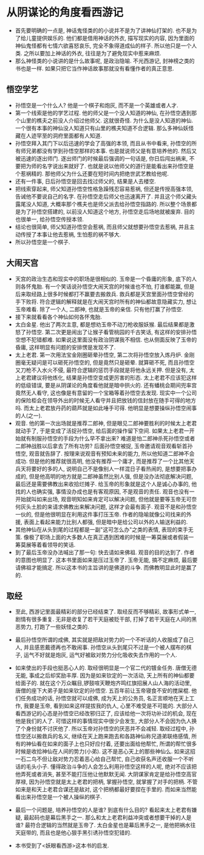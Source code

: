 # 从阴谋论的角度看西游记

- 首先要明确的一点是, 神话鬼怪类的的小说并不是为了讲神仙打架的. 也不是为了给儿童提供娱乐的. 他们都是借用神话的外衣, 描写现实的内容, 因为里面的神仙鬼怪都有七情六欲喜怒哀乐, 完全不象得道成仙的样子. 所以他只是一个人类. 之所以要加上神话的外衣, 往往是为了避免现实中惹来麻烦.
- 那么神怪类的小说讲的是什么故事呢, 是政治隐喻. 不光西游记, 封神榜之类的书也是一样. 如果只把它当作神话故事那就没有看懂作者的真正意思.

## 悟空学艺

- 孙悟空是一个什么人? 他是一个棋子和炮灰, 而不是一个英雄或者人才.
- 第一个线索是他的学艺过程. 他的师父是一个没人知道的神仙, 在孙悟空遇到那个山里的樵夫之前没人介绍过他师父. 这就很奇怪. 为什么是没人知道的神仙. 一个很有本事的神仙没人知道只有山里的樵夫知道不合逻辑. 那么多神仙妖怪藏在人迹罕至的洞府里面都有人知道.
- 孙悟空拜入其门下以后迅速的学会了高强的本领, 而且从书中看来, 孙悟空的所有师兄弟都没有学到孙悟空那样的本事. 也是就说师父是有意培养他的. 然后又被迅速的逐出师门. 逐出师门的时候最后强调的一句话是, 你日后闯出祸来, 不要把为师的名字说出来就好了. 也就是说以他师父的道行是能看出来孙悟空是个惹祸精的. 那他师父为什么还要在短时间内把绝世武艺教给他呢. 
- 还有一件事, 日后孙悟空是回去找过师父的, 结果是人去楼空.
- 把线索穿起来, 师父知道孙悟空性格急躁残忍容易惹祸, 但还是传授高强本领, 告诫他不要说自己的名字. 在孙悟空走后师父也迅速离开了. 并且这个师父藏头露尾没人知道, 大概率那个樵夫也是师父派去给孙悟空指路的. 所以整个场景都是为了孙悟空搭建的, 以前没人知道这个地方, 孙悟空走后场地就被废弃. 目的也很单一, 给孙悟空传授本领.
- 结论也很简单, 师父知道孙悟空会惹祸, 而且师父就想要孙悟空去惹祸, 并且主动传授了本事让他去惹祸, 生怕惹的祸不够大.
- 所以孙悟空是一个棋子.

## 大闹天宫

- 天宫的政治生态和现实中的职场是很相似的. 玉帝是一个昏庸的形象, 底下的人则各怀鬼胎. 有一个笑话说孙悟空大闹天宫的时候谁也不怕, 打谁都能赢, 但是后来取经路上很多时候都打不赢要去搬救兵. 救兵都是天宫里面孙悟空曾经的手下败将. 符合逻辑的解释就是在大闹天宫时所有的神仙都故意隐藏实力, 想让玉帝难看. 除了一个人, 二郎神, 也就是玉帝的亲信. 只有他打赢了孙悟空.
- 接下来就看看各个神仙如何各怀鬼胎.
- 太白金星. 他出了两次主意, 都是想劝玉帝不动刀枪收服妖猴. 最后结果都是激怒了孙悟空. 第二次更是闹出了让猴子看管桃园的千古笑话, 有这样的安排孙悟空想不犯错都难. 如果说这里面没有政治阴谋我不相信. 也从侧面反映了玉帝的昏庸, 这样明显有问题的安排愣是发现不了. 
- 太上老君. 第一次用法宝金刚圈砸晕孙悟空, 第二次将孙悟空放入炼丹炉. 金刚圈毫无疑问是可以砸死孙悟空的, 但是竟然只是砸晕. 就算砸不死, 而且孙悟空又刀枪不入水火不侵, 最符合逻辑的惩罚手段就是将他永远关押. 但是没有, 太上老君建议将他炼化, 结果是孙悟空变成更厉害的形态. 太上老君不应该犯这样的低级错误, 要是从阴谋论的角度看他就是暗中拱火的. 还有蟠桃会期间兜率宫竟然无人看守, 这也像是有意留的一个宝箱等着孙悟空去发现. 现实中一个公司的保险柜会在领导外出的时候无人看守并且把放钱的信封放在随手可得的地方吗. 而太上老君放丹药的葫芦就是如此唾手可得. 他明显是想要操纵孙悟空闹事的人(之一).
- 观音. 他的第一次出场就是推荐二郎神, 但是眼见二郎神要胜利的时候太上老君就动手了, 于是变成了活捉孙悟空, 给后面的操作留下空间. 如果太上老君一开始就有制服孙悟空的手段为什么早不拿出来? 难道是怕二郎神杀死孙悟空或者二郎神战胜以后拿去了所有功劳? 后面孙悟空被捉, 玉帝邀请观音观看斩首孙悟空, 观音就告辞了. 按理来说观音有预知未来的能力, 所以他知道二郎神不会成功. 但是他的推荐就很高明, 他没有推荐一个庸才, 而是推荐了一个比其他天兵天将要好的多的人, 说明自己不是像别人一样混日子看热闹的, 是想要把事办成的, 但是他高明的地方就是二郎神虽然比别人强, 但是没办法彻底解决问题, 最后还是需要佛教出来收拾烂摊子. 给玉帝的形象就是这个人是诚心办事的, 他找的人也确实强, 事情没办成也是有客观原因, 不是观音的责任. 观音也没有一开始就叫如来出场, 观音明知如来肯定可以解决问题, 但他就是要等玉帝无可奈何灰头土脸的来请求佛教出来解决问题, 这样才会最有面子. 观音不是和孙悟空一伙的, 但是他很明显在利用这件事打压玉帝. 作者的隐喻就像公司找来的外援, 表面上看起来能力比别人都强, 但是暗中是给公司以外的人输送利益的.
- 其他神仙在从头到尾的过程都是一副"这可怎么办"之类的表情, 表现的束手无策. 像极了职场上面的大多数人在真正遇到困难的时候是一筹莫展或者假装一筹莫展等着看领导的笑话.
- 到了最后玉帝没办法喊出了那一句: 快去请如来佛祖. 观音的目的达到了. 作者的意图也明显了. 这本书里面如来是压过玉帝了. 玉帝无能, 搞不定麻烦, 最后要请佛祖才能搞定. 所以这本书的主旨讲的是佛道的斗争. 而佛教明显此时是赢了的.

## 取经

- 至此, 西游记里面最精彩的部分已经结束了. 取经反而不够精彩, 故事形式单一, 剧情有很多重复. 无非是收复了若干天庭被贬干部, 打掉了若干天庭在人间的黑恶势力, 打跑了一些妖怪之类的.

- 最后孙悟空所谓的成佛, 其实就是把敌对势力的一个不听话的人收服成了自己人, 并且感恩戴德再也不敢闹事. 孙悟空从头到尾只不过是一个被人摆布的棋子, 运气不好就是炮灰, 运气好被敌对势力分化吸收失去作用的一个人.

- 如来使出的手段也挺恶心人的. 取经很明显是一个官二代的镀金任务. 唐僧无德无能, 事成之后却奖励丰厚. 因为是如来钦定的一次活动, 天上所有的神仙都要给面子的. 就在这个万众瞩目,锣鼓喧天鞭炮齐鸣红旗招展人山人海的活动里, 唐僧的座下大弟子是如来钦定的孙悟空. 五百年前让玉帝寝食不安的搅屎棍. 他们任务成功的话, 孙悟空就可以成佛, 成为天上的公务员, 名正言顺地在天上工作, 我要是玉帝, 看到如来这样提拔我的仇人, 心里不难受是不可能的. 大部分人看西游记的心态是孙悟空已经改邪归正了, 应该给他一次将功补过的机会, 现在他是我们的人了. 可惜这样的事情现实中很少会发生, 大部分人不会因为仇人换了个身份就不讨厌他了. 所以玉帝对孙悟空的厌恶并不会减轻. 取经过程中, 孙悟空还以搬救兵的名义, 继续在天上跑来跑去和各路神仙称兄道弟联络感情, 所有的神仙看在如来的面子上也只好应付着, 还要出面给他帮忙, 所谓的帮忙很多时候是收拾神仙在人间的势力(小弟). 这不是恶心天上的那些神仙么. 如来这招一石二鸟不但让敌对势力忍着恶心给自己帮忙, 自己收获名声还收服一个不听话的毛头小子. 懂得政治斗争的人会怎么利用孙悟空这样的人呢, 绝对不应该把他弄死或者消失, 甚至不能打压他让他默默无闻. 大阴谋家肯定是给孙悟空高官厚禄, 因为孙悟空就是太上老君的把柄, 掌握孙悟空, 就掌握了对手的把柄. 不管如来是和天上老君合谋还是敌对, 这个把柄都最好要捏在手里的. 而如来当然能看出来孙悟空是一个被人操纵的棋子.

- 最后一个问题是, 培养孙悟空的人是谁? 到底有什么目的? 看起来太上老君有嫌疑, 最起码也是幕后黑手之一. 那么和太上老君利益冲突或者想要干掉的人是谁? 最符合逻辑的当然就是玉帝了. 太白金星也是幕后黑手之一, 是他把祸水往天庭带的, 而且也是他心狠手黑引诱孙悟空犯错的.
- 本书受到了<妖眼看西游>这本书的启发.
  
